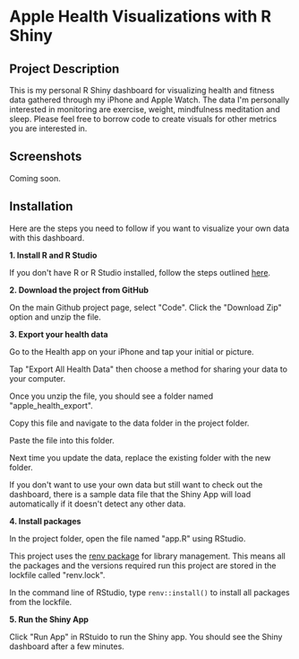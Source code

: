 # Apple Health Visualizations with R Shiny

## Project Description
This is my personal R Shiny dashboard for visualizing health and fitness data gathered through my iPhone and Apple Watch. The data I'm personally interested in monitoring are exercise, weight, mindfulness meditation and sleep. Please feel free to borrow code to create visuals for other metrics you are interested in.

## Screenshots
Coming soon.

## Installation
Here are the steps you need to follow if you want to visualize your own data with this dashboard. 

<b> 1. Install R and R Studio </b>

If you don't have R or R Studio installed, follow the steps outlined [here](https://posit.co/download/rstudio-desktop/).

<b> 2. Download the project from GitHub </b>

On the main Github project page, select "Code". Click the "Download Zip" option and unzip the file. 

<b> 3. Export your health data</b>

Go to the Health app on your iPhone and tap your initial or picture. 

Tap "Export All Health Data" then choose a method for sharing your data to your computer. 

Once you unzip the file, you should see a folder named "apple_health_export". 

Copy this file and navigate to the data folder in the project folder. 

Paste the file into this folder. 

Next time you update the data, replace the existing folder with the new folder.

If you don't want to use your own data but still want to check out the dashboard, there is a sample data file that the Shiny App will load automatically if it doesn't detect any other data.

<b> 4. Install packages </b>

In the project folder, open the file named "app.R" using RStudio.

This project uses the [renv package](https://rstudio.github.io/renv/articles/renv.html) for library management. This means all the packages and the versions required run this project are stored in the lockfile called "renv.lock".

In the command line of RStudio, type `renv::install()` to install all packages from the lockfile.

<b> 5. Run the Shiny App </b>

Click "Run App" in RStuido to run the Shiny app. You should see the Shiny dashboard after a few minutes.